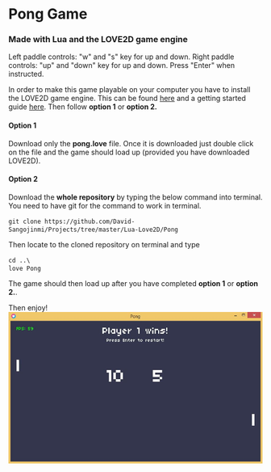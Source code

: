 # Pong Game
### Made with Lua and the LOVE2D game engine

Left paddle controls: "w" and "s" key for up and down. Right paddle controls: "up" and "down" key for up and down. Press "Enter" when instructed.

In order to make this game playable on your computer you have to install the LOVE2D game engine. This can be found [here](https://love2d.org/) and a getting started guide [here](https://love2d.org/wiki/Getting_Started). Then follow **option 1** or **option 2.**

#### Option 1
Download only the **pong.love** file. Once it is downloaded just double click on the file and the game should load up (provided you have downloaded LOVE2D).

#### Option 2
Download the **whole repository** by typing the below command into terminal. You need to have git for the command to work in terminal.
```
git clone https://github.com/David-Sangojinmi/Projects/tree/master/Lua-Love2D/Pong
```
Then locate to the cloned repository on terminal and type
```
cd ..\
love Pong
``` 
The game should then load up after you have completed **option 1** or **option 2.**.

Then enjoy!
![alt text](https://github.com/David-Sangojinmi/David-Sangojinmi.github.io/blob/master/static/img/ponglua.jpg "Pong game screen")